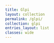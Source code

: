 ```yaml
---
title: Glpi
layout: collection
permalink: /glpi/
collection: glpi
entries_layout: list
classes: wide
---
```

